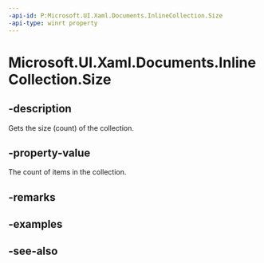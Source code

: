 ```yaml
---
-api-id: P:Microsoft.UI.Xaml.Documents.InlineCollection.Size
-api-type: winrt property
---
```


<!-- Property syntax
public uint Size { get; }
-->

# Microsoft.UI.Xaml.Documents.InlineCollection.Size

## -description
Gets the size (count) of the collection.

## -property-value
The count of items in the collection.

## -remarks

## -examples

## -see-also
